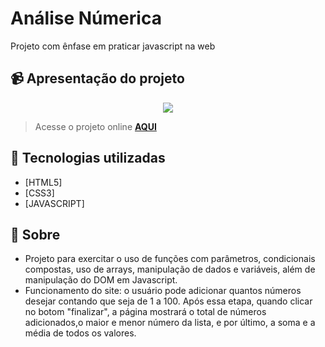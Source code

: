 # Análise Númerica
Projeto com ênfase em praticar javascript na web 

## 📹 Apresentação do projeto
<div align="center">
  <img src="https://user-images.githubusercontent.com/99294586/210263424-71726180-e39f-4bf2-8feb-df3140590cc8.jpeg" >
</div>

> Acesse o projeto online **[AQUI]()**
## 🚀 Tecnologias utilizadas

- [HTML5] 
- [CSS3]
- [JAVASCRIPT]

## 📝 Sobre

- Projeto para exercitar o uso de funções com parâmetros, condicionais compostas, uso de arrays, manipulação de dados e variáveis, além de manipulação do DOM  em Javascript.
- Funcionamento do site: o usuário pode adicionar quantos números desejar contando que seja de 1 a 100. Após essa etapa, quando clicar no botom "finalizar", a página mostrará o total de números adicionados,o maior e menor número da lista, e por último, a soma e a média de todos os valores.
